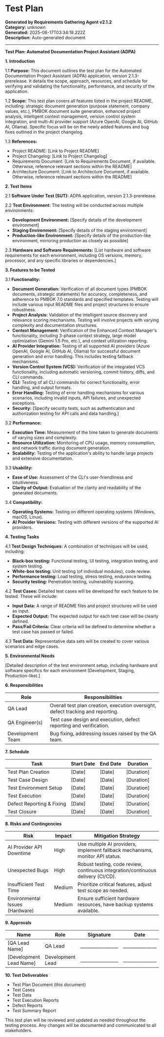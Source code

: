 # Test Plan

**Generated by Requirements Gathering Agent v2.1.2**  
**Category:** unknown  
**Generated:** 2025-06-17T03:34:18.222Z  
**Description:** Auto-generated document

---

**Test Plan: Automated Documentation Project Assistant (ADPA)**

**1. Introduction**

1.1 **Purpose:** This document outlines the test plan for the Automated Documentation Project Assistant (ADPA) application, version 2.1.3-prerelease.  It details the scope, approach, resources, and schedule for verifying and validating the functionality, performance, and security of the application.

1.2 **Scope:** This test plan covers all features listed in the project README, including:  strategic document generation (purpose statement, company values, etc.), PMBOK document suite generation, enhanced project analysis, intelligent context management, version control system integration, and multi-AI provider support (Azure OpenAI, Google AI, GitHub AI, Ollama).  Specific focus will be on the newly added features and bug fixes outlined in the project changelog.

1.3 **References:**

* Project README: [Link to Project README]
* Project Changelog: [Link to Project Changelog]
* Requirements Document: [Link to Requirements Document, if available. Otherwise, reference relevant sections within the README]
* Architecture Document: [Link to Architecture Document, if available. Otherwise, reference relevant sections within the README]

**2. Test Items**

2.1 **Software Under Test (SUT):** ADPA application, version 2.1.3-prerelease.

2.2 **Test Environment:**  The testing will be conducted across multiple environments:

* **Development Environment:**  [Specify details of the development environment]
* **Staging Environment:** [Specify details of the staging environment]
* **Production-like Environment:** [Specify details of the production-like environment, mirroring production as closely as possible]

2.3 **Hardware and Software Requirements:**  [List hardware and software requirements for each environment, including OS versions, memory, processor, and any specific libraries or dependencies.]

**3. Features to be Tested**

3.1 **Functionality:**

* **Document Generation:** Verification of all document types (PMBOK documents, strategic statements) for accuracy, completeness, and adherence to PMBOK 7.0 standards and specified templates.  Testing will include various input README files and project structures to ensure robustness.
* **Project Analysis:** Validation of the intelligent source discovery and relevance scoring mechanisms.  Testing will involve projects with varying complexity and documentation structures.
* **Context Management:** Verification of the Enhanced Context Manager's functionality, including 3-phase context strategy, large model optimization (Gemini 1.5 Pro, etc.), and context utilization reporting.
* **AI Provider Integration:** Testing of all supported AI providers (Azure OpenAI, Google AI, GitHub AI, Ollama) for successful document generation and error handling.  This includes testing fallback mechanisms.
* **Version Control System (VCS):** Verification of the integrated VCS functionality, including automatic versioning, commit history, diffs, and CLI commands.
* **CLI:** Testing of all CLI commands for correct functionality, error handling, and output formats.
* **Error Handling:** Testing of error handling mechanisms for various scenarios, including invalid inputs, API failures, and unexpected exceptions.
* **Security:**  [Specify security tests, such as authentication and authorization testing for API calls and data handling.]

3.2 **Performance:**

* **Execution Time:** Measurement of the time taken to generate documents of varying sizes and complexity.
* **Resource Utilization:** Monitoring of CPU usage, memory consumption, and network traffic during document generation.
* **Scalability:** Testing of the application's ability to handle large projects and extensive documentation.

3.3 **Usability:**

* **Ease of Use:** Assessment of the CLI's user-friendliness and intuitiveness.
* **Clarity of Output:** Evaluation of the clarity and readability of the generated documents.

3.4 **Compatibility:**

* **Operating Systems:** Testing on different operating systems (Windows, macOS, Linux).
* **AI Provider Versions:** Testing with different versions of the supported AI providers.

**4. Testing Tasks**

4.1 **Test Design Techniques:**  A combination of techniques will be used, including:

* **Black-box testing:** Functional testing, UI testing, integration testing, and system testing.
* **White-box testing:** Unit testing (of individual modules), code review.
* **Performance testing:** Load testing, stress testing, endurance testing.
* **Security testing:** Penetration testing, vulnerability scanning.


4.2 **Test Cases:**  Detailed test cases will be developed for each feature to be tested.  These will include:

* **Input Data:**  A range of README files and project structures will be used as input.
* **Expected Output:** The expected output for each test case will be clearly defined.
* **Pass/Fail Criteria:**  Clear criteria will be defined to determine whether a test case has passed or failed.


4.3 **Test Data:**  Representative data sets will be created to cover various scenarios and edge cases.


**5. Environmental Needs**

[Detailed description of the test environment setup, including hardware and software specifics for each environment (Development, Staging, Production-like).]


**6. Responsibilities**

| Role             | Responsibilities                                                                           |
|-----------------|---------------------------------------------------------------------------------------|
| QA Lead          | Overall test plan creation, execution oversight, defect tracking and reporting.          |
| QA Engineer(s)   | Test case design and execution, defect reporting and verification.                        |
| Development Team | Bug fixing, addressing issues raised by the QA team.                                     |


**7. Schedule**

| Task                     | Start Date     | End Date       | Duration      |
|--------------------------|-----------------|-----------------|----------------|
| Test Plan Creation       | [Date]          | [Date]          | [Duration]     |
| Test Case Design         | [Date]          | [Date]          | [Duration]     |
| Test Environment Setup   | [Date]          | [Date]          | [Duration]     |
| Test Execution           | [Date]          | [Date]          | [Duration]     |
| Defect Reporting & Fixing | [Date]          | [Date]          | [Duration]     |
| Test Closure             | [Date]          | [Date]          | [Duration]     |


**8. Risks and Contingencies**

| Risk                               | Impact          | Mitigation Strategy                                                              |
|------------------------------------|-----------------|---------------------------------------------------------------------------------|
| AI Provider API Downtime           | High             | Use multiple AI providers, implement fallback mechanisms, monitor API status.     |
| Unexpected Bugs                   | High             | Robust testing, code review, continuous integration/continuous delivery (CI/CD). |
| Insufficient Test Time             | Medium           | Prioritize critical features, adjust test scope as needed.                       |
| Environmental Issues (Hardware)     | Medium           | Ensure sufficient hardware resources, have backup systems available.             |


**9. Approvals**

| Name             | Role             | Signature        | Date             |
|-----------------|-----------------|--------------------|-----------------|
| [QA Lead Name]   | QA Lead          | _________________ | _______________ |
| [Development Lead Name] | Development Lead | _________________ | _______________ |


**10. Test Deliverables**

* Test Plan Document (this document)
* Test Cases
* Test Data
* Test Execution Reports
* Defect Reports
* Test Summary Report


This test plan will be reviewed and updated as needed throughout the testing process.  Any changes will be documented and communicated to all stakeholders.
